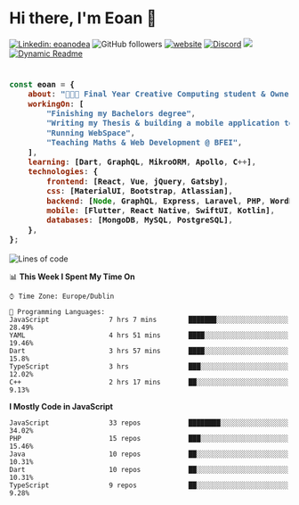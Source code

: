 # Hi there, I'm Eoan 👋

[![Linkedin: eoanodea](https://img.shields.io/badge/-eoanodea-blue?style=flat-square&logo=Linkedin&logoColor=white&link=https://www.linkedin.com/in/eoanodea/)](https://www.linkedin.com/in/eoanodea/)
![GitHub followers](https://img.shields.io/github/followers/eoanodea?label=Follow&style=social)
[![website](https://img.shields.io/badge/Website-46a2f1.svg?&style=flat-square&logo=Google-Chrome&logoColor=white&link=https://web-space.design/)](http://web-space.design/)
[![Discord](https://img.shields.io/discord/591914197219016707.svg?label=&logo=discord&logoColor=ffffff&color=7389D8&labelColor=6A7EC2)](https://discord.gg/4eEcsSMYXX)
![](https://visitor-badge.glitch.me/badge?page_id=eoanodea.eoanodea)
[![Dynamic Readme](https://github.com/eoanodea/eoanodea/actions/workflows/main.yml/badge.svg)](https://github.com/eoanodea/eoanodea/actions/workflows/main.yml)

<h3>
    
```javascript

const eoan = {
    about: "👨🏻‍💻 Final Year Creative Computing student & Owner @ WebSpace",
    workingOn: [
        "Finishing my Bachelors degree",
        "Writing my Thesis & building a mobile application to support it",
        "Running WebSpace",
        "Teaching Maths & Web Development @ BFEI",
    ],
    learning: [Dart, GraphQL, MikroORM, Apollo, C++],
    technologies: {
        frontend: [React, Vue, jQuery, Gatsby],
        css: [MaterialUI, Bootstrap, Atlassian],
        backend: [Node, GraphQL, Express, Laravel, PHP, WordPress, AWS],
        mobile: [Flutter, React Native, SwiftUI, Kotlin],
        databases: [MongoDB, MySQL, PostgreSQL],
    },
};

````

</h3>

<!--
**eoanodea/eoanodea** is a ✨ _special_ ✨ repository because its `README.md` (this file) appears on your GitHub profile.

Here are some ideas to get you started:

- 🔭 I’m currently working on ...
- 🌱 I’m currently learning ...
- 👯 I’m looking to collaborate on ...
- 🤔 I’m looking for help with ...
- 💬 Ask me about ...
- 📫 How to reach me: ...
- 😄 Pronouns: ...
- ⚡ Fun fact: ...
-->

<!--START_SECTION:waka-->
![Lines of code](https://img.shields.io/badge/From%20Hello%20World%20I%27ve%20Written-4.1%20million%20lines%20of%20code-blue)

📊 **This Week I Spent My Time On** 

```text
⌚︎ Time Zone: Europe/Dublin

💬 Programming Languages: 
JavaScript               7 hrs 7 mins        ███████░░░░░░░░░░░░░░░░░░   28.49% 
YAML                     4 hrs 51 mins       ████░░░░░░░░░░░░░░░░░░░░░   19.46% 
Dart                     3 hrs 57 mins       ████░░░░░░░░░░░░░░░░░░░░░   15.8% 
TypeScript               3 hrs               ███░░░░░░░░░░░░░░░░░░░░░░   12.02% 
C++                      2 hrs 17 mins       ██░░░░░░░░░░░░░░░░░░░░░░░   9.13%

```

**I Mostly Code in JavaScript** 

```text
JavaScript               33 repos            ████████░░░░░░░░░░░░░░░░░   34.02% 
PHP                      15 repos            ███░░░░░░░░░░░░░░░░░░░░░░   15.46% 
Java                     10 repos            ██░░░░░░░░░░░░░░░░░░░░░░░   10.31% 
Dart                     10 repos            ██░░░░░░░░░░░░░░░░░░░░░░░   10.31% 
TypeScript               9 repos             ██░░░░░░░░░░░░░░░░░░░░░░░   9.28%

```



<!--END_SECTION:waka-->

